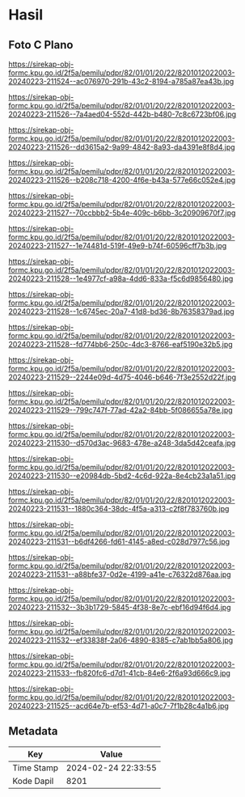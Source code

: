 # Hasil

## Foto C Plano

https://sirekap-obj-formc.kpu.go.id/2f5a/pemilu/pdpr/82/01/01/20/22/8201012022003-20240223-211524--ac076970-291b-43c2-8194-a785a87ea43b.jpg

https://sirekap-obj-formc.kpu.go.id/2f5a/pemilu/pdpr/82/01/01/20/22/8201012022003-20240223-211526--7a4aed04-552d-442b-b480-7c8c6723bf06.jpg

https://sirekap-obj-formc.kpu.go.id/2f5a/pemilu/pdpr/82/01/01/20/22/8201012022003-20240223-211526--dd3615a2-9a99-4842-8a93-da4391e8f8d4.jpg

https://sirekap-obj-formc.kpu.go.id/2f5a/pemilu/pdpr/82/01/01/20/22/8201012022003-20240223-211526--b208c718-4200-4f6e-b43a-577e66c052e4.jpg

https://sirekap-obj-formc.kpu.go.id/2f5a/pemilu/pdpr/82/01/01/20/22/8201012022003-20240223-211527--70ccbbb2-5b4e-409c-b6bb-3c20909670f7.jpg

https://sirekap-obj-formc.kpu.go.id/2f5a/pemilu/pdpr/82/01/01/20/22/8201012022003-20240223-211527--1e74481d-519f-49e9-b74f-60596cff7b3b.jpg

https://sirekap-obj-formc.kpu.go.id/2f5a/pemilu/pdpr/82/01/01/20/22/8201012022003-20240223-211528--1e4977cf-a98a-4dd6-833a-f5c6d9856480.jpg

https://sirekap-obj-formc.kpu.go.id/2f5a/pemilu/pdpr/82/01/01/20/22/8201012022003-20240223-211528--1c6745ec-20a7-41d8-bd36-8b76358379ad.jpg

https://sirekap-obj-formc.kpu.go.id/2f5a/pemilu/pdpr/82/01/01/20/22/8201012022003-20240223-211528--fd774bb6-250c-4dc3-8766-eaf5190e32b5.jpg

https://sirekap-obj-formc.kpu.go.id/2f5a/pemilu/pdpr/82/01/01/20/22/8201012022003-20240223-211529--2244e09d-4d75-4046-b646-7f3e2552d22f.jpg

https://sirekap-obj-formc.kpu.go.id/2f5a/pemilu/pdpr/82/01/01/20/22/8201012022003-20240223-211529--799c747f-77ad-42a2-84bb-5f086655a78e.jpg

https://sirekap-obj-formc.kpu.go.id/2f5a/pemilu/pdpr/82/01/01/20/22/8201012022003-20240223-211530--d570d3ac-9683-478e-a248-3da5d42ceafa.jpg

https://sirekap-obj-formc.kpu.go.id/2f5a/pemilu/pdpr/82/01/01/20/22/8201012022003-20240223-211530--e20984db-5bd2-4c6d-922a-8e4cb23a1a51.jpg

https://sirekap-obj-formc.kpu.go.id/2f5a/pemilu/pdpr/82/01/01/20/22/8201012022003-20240223-211531--1880c364-38dc-4f5a-a313-c2f8f783760b.jpg

https://sirekap-obj-formc.kpu.go.id/2f5a/pemilu/pdpr/82/01/01/20/22/8201012022003-20240223-211531--b6df4266-fd61-4145-a8ed-c028d7977c56.jpg

https://sirekap-obj-formc.kpu.go.id/2f5a/pemilu/pdpr/82/01/01/20/22/8201012022003-20240223-211531--a88bfe37-0d2e-4199-a41e-c76322d876aa.jpg

https://sirekap-obj-formc.kpu.go.id/2f5a/pemilu/pdpr/82/01/01/20/22/8201012022003-20240223-211532--3b3b1729-5845-4f38-8e7c-ebf16d94f6d4.jpg

https://sirekap-obj-formc.kpu.go.id/2f5a/pemilu/pdpr/82/01/01/20/22/8201012022003-20240223-211532--ef33838f-2a06-4890-8385-c7ab1bb5a806.jpg

https://sirekap-obj-formc.kpu.go.id/2f5a/pemilu/pdpr/82/01/01/20/22/8201012022003-20240223-211533--fb820fc6-d7d1-41cb-84e6-2f6a93d666c9.jpg

https://sirekap-obj-formc.kpu.go.id/2f5a/pemilu/pdpr/82/01/01/20/22/8201012022003-20240223-211525--acd64e7b-ef53-4d71-a0c7-7f1b28c4a1b6.jpg


## Metadata

| Key        | Value               |
| ---------- | ------------------- |
| Time Stamp | 2024-02-24 22:33:55 |
| Kode Dapil | 8201                |



